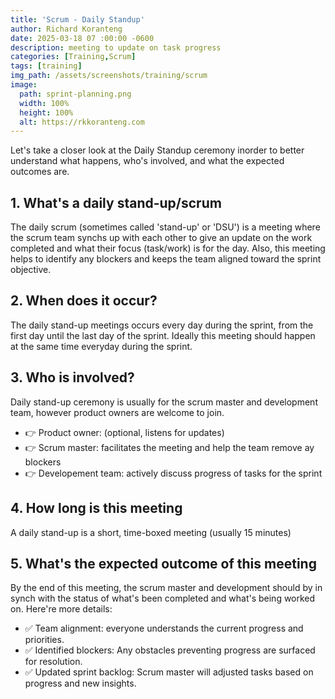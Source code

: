 ```yaml
---
title: 'Scrum - Daily Standup'
author: Richard Koranteng
date: 2025-03-18 07 :00:00 -0600
description: meeting to update on task progress
categories: [Training,Scrum]
tags: [training]
img_path: /assets/screenshots/training/scrum
image:
  path: sprint-planning.png
  width: 100%
  height: 100%
  alt: https://rkkoranteng.com
---
```


Let's take a closer look at the Daily Standup ceremony inorder to better understand what happens, who's involved, and what the expected outcomes are.

## 1. What's a daily stand-up/scrum
The daily scrum (sometimes called 'stand-up' or 'DSU') is a meeting where the scrum team synchs up with each other to give an update on the work completed and what their focus (task/work) is for the day. Also, this meeting helps to identify any blockers and keeps the team aligned toward the sprint objective.

## 2. When does it occur?
The daily stand-up meetings occurs every day during the sprint, from the first day until the last day of the sprint. Ideally this meeting should happen at the same time everyday during the sprint.

## 3. Who is involved?
Daily stand-up ceremony is usually for the scrum master and development team, however product owners are welcome to join.

- 👉 Product owner: (optional, listens for updates)
- 👉 Scrum master: facilitates the meeting and help the team remove ay blockers
- 👉 Developement team: actively discuss progress of tasks for the sprint

## 4. How long is this meeting
A daily stand-up is a short, time-boxed meeting (usually 15 minutes)

## 5. What's the expected outcome of this meeting
By the end of this meeting, the scrum master and development should by in synch with the status of what's been completed and what's being worked on. Here're more details:

- ✅ Team alignment: everyone understands the current progress and priorities.
- ✅ Identified blockers: Any obstacles preventing progress are surfaced for resolution.
- ✅ Updated sprint backlog: Scrum master will adjusted tasks based on progress and new insights.



